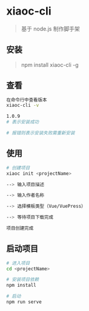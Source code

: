 # xiaoc-cli

> 基于 node.js 制作脚手架

## 安装

> npm install xiaoc-cli -g

## 查看

```bash
在命令行中查看版本
xiaoc-cli -v

1.0.9
# 表示安装成功

# 报错则表示安装失败需重新安装
```

## 使用

```bash
# 创建项目
xiaoc init <projectName>

--> 输入项目描述

--> 输入作者名称

--> 选择模板类型（Vue/VuePress）

--> 等待项目下载完成

项目创建完成
```

## 启动项目

```bash
# 进入项目
cd <projectName>

# 安装项目依赖
npm install

# 启动
npm run serve
```
